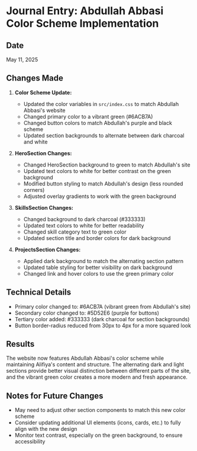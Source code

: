 # Journal Entry: Abdullah Abbasi Color Scheme Implementation

## Date
May 11, 2025

## Changes Made
1. **Color Scheme Update:**
   - Updated the color variables in `src/index.css` to match Abdullah Abbasi's website
   - Changed primary color to a vibrant green (#6ACB7A)
   - Changed button colors to match Abdullah's purple and black scheme
   - Updated section backgrounds to alternate between dark charcoal and white

2. **HeroSection Changes:**
   - Changed HeroSection background to green to match Abdullah's site
   - Updated text colors to white for better contrast on the green background
   - Modified button styling to match Abdullah's design (less rounded corners)
   - Adjusted overlay gradients to work with the green background

3. **SkillsSection Changes:**
   - Changed background to dark charcoal (#333333)
   - Updated text colors to white for better readability
   - Changed skill category text to green color
   - Updated section title and border colors for dark background

4. **ProjectsSection Changes:**
   - Applied dark background to match the alternating section pattern
   - Updated table styling for better visibility on dark background
   - Changed link and hover colors to use the green primary color

## Technical Details
- Primary color changed to: #6ACB7A (vibrant green from Abdullah's site)
- Secondary color changed to: #5D52E6 (purple for buttons)
- Tertiary color added: #333333 (dark charcoal for section backgrounds)
- Button border-radius reduced from 30px to 4px for a more squared look

## Results
The website now features Abdullah Abbasi's color scheme while maintaining Alifiya's content and structure. The alternating dark and light sections provide better visual distinction between different parts of the site, and the vibrant green color creates a more modern and fresh appearance.

## Notes for Future Changes
- May need to adjust other section components to match this new color scheme
- Consider updating additional UI elements (icons, cards, etc.) to fully align with the new design
- Monitor text contrast, especially on the green background, to ensure accessibility
